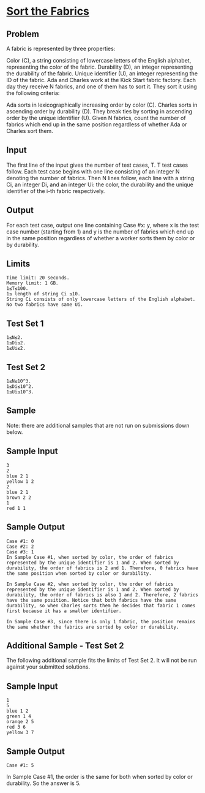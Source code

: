 # [Sort the Fabrics](https://codingcompetitions.withgoogle.com/kickstart/round/00000000008cb409/0000000000beefbb)

## Problem
A fabric is represented by three properties:

Color (C), a string consisting of lowercase letters of the English alphabet, representing the color of the fabric.
Durability (D), an integer representing the durability of the fabric.
Unique identifier (U), an integer representing the ID of the fabric.
Ada and Charles work at the Kick Start fabric factory. Each day they receive N fabrics, and one of them has to sort it. They sort it using the following criteria:

Ada sorts in lexicographically increasing order by color (C).
Charles sorts in ascending order by durability (D).
They break ties by sorting in ascending order by the unique identifier (U).
Given N fabrics, count the number of fabrics which end up in the same position regardless of whether Ada or Charles sort them.

## Input
The first line of the input gives the number of test cases, T. T test cases follow.
Each test case begins with one line consisting of an integer N denoting the number of fabrics. Then N lines follow, each line with a string Ci, an integer Di, and an integer Ui: the color, the durability and the unique identifier of the i-th fabric respectively.

## Output
For each test case, output one line containing Case #x: y, where x is the test case number (starting from 1) and y is the number of fabrics which end up in the same position regardless of whether a worker sorts them by color or by durability.

## Limits
```
Time limit: 20 seconds.
Memory limit: 1 GB.
1≤T≤100.
1≤ length of string Ci ≤10.
String Ci consists of only lowercase letters of the English alphabet.
No two fabrics have same Ui.
```

## Test Set 1
```
1≤N≤2.
1≤Di≤2.
1≤Ui≤2.
```
## Test Set 2
```
1≤N≤10^3.
1≤Di≤10^2.
1≤Ui≤10^3.
```
## Sample
Note: there are additional samples that are not run on submissions down below.
## Sample Input
```
3
2
blue 2 1
yellow 1 2
2
blue 2 1
brown 2 2
1
red 1 1
```
## Sample Output
```
Case #1: 0
Case #2: 2
Case #3: 1
In Sample Case #1, when sorted by color, the order of fabrics represented by the unique identifier is 1 and 2. When sorted by durability, the order of fabrics is 2 and 1. Therefore, 0 fabrics have the same position when sorted by color or durability.

In Sample Case #2, when sorted by color, the order of fabrics represented by the unique identifier is 1 and 2. When sorted by durability, the order of fabrics is also 1 and 2. Therefore, 2 fabrics have the same position. Notice that both fabrics have the same durability, so when Charles sorts them he decides that fabric 1 comes first because it has a smaller identifier.

In Sample Case #3, since there is only 1 fabric, the position remains the same whether the fabrics are sorted by color or durability.
```


## Additional Sample - Test Set 2
The following additional sample fits the limits of Test Set 2. It will not be run against your submitted solutions.
## Sample Input
```
1
5
blue 1 2
green 1 4
orange 2 5
red 3 6
yellow 3 7
```
## Sample Output
```
Case #1: 5
```
In Sample Case #1, the order is the same for both when sorted by color or durability. So the answer is 5.
